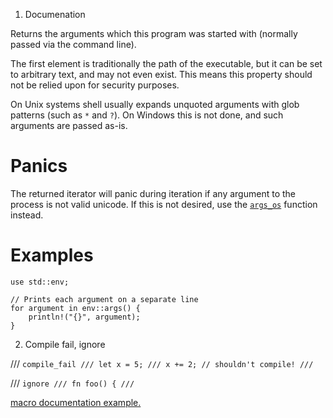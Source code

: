 1. Documenation

Returns the arguments which this program was started with (normally passed
via the command line).

The first element is traditionally the path of the executable, but it can be
set to arbitrary text, and may not even exist. This means this property should
not be relied upon for security purposes.

On Unix systems shell usually expands unquoted arguments with glob patterns
(such as `*` and `?`). On Windows this is not done, and such arguments are
passed as-is.

# Panics

The returned iterator will panic during iteration if any argument to the
process is not valid unicode. If this is not desired,
use the [`args_os`] function instead.

# Examples

```
use std::env;

// Prints each argument on a separate line
for argument in env::args() {
    println!("{}", argument);
}
```

[`args_os`]: ./fn.args_os.html

2. Compile fail, ignore

/// ```compile_fail
/// let x = 5;
/// x += 2; // shouldn't compile!
/// ```

/// ```ignore
/// fn foo() {
/// ```

[macro documentation example.](https://docs.rs/doc-comment/0.3.3/doc_comment/#generic-documentation)
